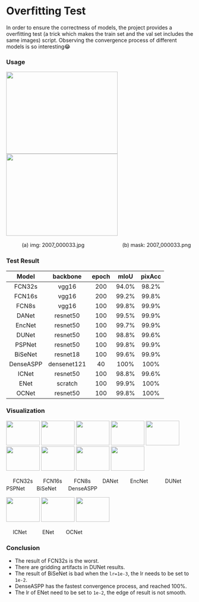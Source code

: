 # Overfitting Test

In order to ensure the correctness of models, the project provides a overfitting test (a trick which makes the train set and the val set includes the same images) script.
Observing the convergence process of different models is so interesting:joy:

### Usage

<img src='./test_img.jpg' width = '300' height = '220' /> <img src = './test_mask.png' width = '300' height = '220' />

　　　(a) img: 2007_000033.jpg  　　　　　　　(b) mask: 2007_000033.png

### Test Result
| Model  | backbone | epoch | mIoU  | pixAcc |
| :-----: | :----: | :-----: | :-----: | :------: |
| FCN32s | vgg16 | 200 | 94.0% | 98.2% |
| FCN16s | vgg16 | 200 | 99.2% | 99.8% |
| FCN8s | vgg16 | 100 | 99.8% | 99.9% |
| DANet | resnet50 | 100 | 99.5% | 99.9% |
| EncNet | resnet50 | 100 | 99.7% | 99.9% |
| DUNet | resnet50 | 100 | 98.8% | 99.6% |
| PSPNet | resnet50 | 100 | 99.8% | 99.9% |
| BiSeNet | resnet18 | 100 | 99.6% | 99.9% |
| DenseASPP | densenet121 | 40 | 100% | 100% |
| ICNet | resnet50 | 100 | 98.8% | 99.6% |
| ENet | scratch | 100 | 99.9% | 100% |
| OCNet | resnet50 | 100 | 99.8% | 100% |

### Visualization
<img src='./runs/fcn32s_epoch_300.png' width = '90' height = '65.7' /> <img src = './runs/fcn16s_epoch_200.png' width = '90' height = '65.7' />
<img src = './runs/fcn8s_epoch_100.png' width = '90' height = '65.7' /> <img src = './runs/danet_epoch_100.png' width = '90' height = '65.7' /> 
<img src = './runs/encnet_epoch_100.png' width = '90' height = '65.7' /> <img src = './runs/dunet_epoch_100.png' width = '90' height = '65.7' /> 
<img src = './runs/psp_epoch_100.png' width = '90' height = '65.7' /> <img src = './runs/bisenet_epoch_100.png' width = '90' height = '65.7' /> 
<img src = './runs/bisenet_epoch_100.png' width = '90' height = '65.7' />

　 FCN32s　　FCN16s　　 FCN8s　　 DANet　　  EncNet　　 　DUNet　　 PSPNet　　 BiSeNet　　 DenseASPP

<img src = './runs/icnet_epoch_100.png' width = '90' height = '65.7' /> <img src = './runs/enet_epoch_100.png' width = '90' height = '65.7' />
<img src = './runs/ocnet_epoch_100.png' width = '90' height = '65.7' />

　 ICNet　　　ENet　　 OCNet

### Conclusion
- The result of FCN32s is the worst.
- There are gridding artifacts in DUNet results.
- The result of BiSeNet is bad when the `lr=1e-3`, the lr needs to be set to `1e-2`.
- DenseASPP has the fastest convergence process, and reached 100%.
- The lr of ENet need to be set to `1e-2`, the edge of result is not smooth.